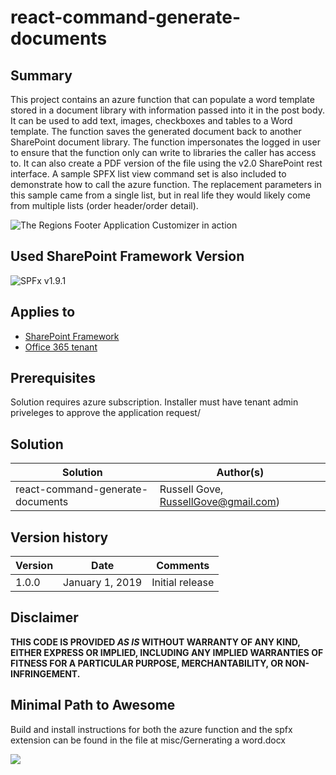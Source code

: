 # react-command-generate-documents

## Summary
This project contains an azure function that can populate a word template stored in a document library with information passed into it in the post body. It can be used to add text, images, checkboxes and tables to a Word template. The function saves the generated document back to another SharePoint document library. The function impersonates the logged in user to ensure that the function only can write to libraries the caller has access to. It can also create a PDF version of the file using the  v2.0 SharePoint rest interface. 
A sample SPFX list view command set is also included to demonstrate how to call the azure function. The replacement parameters in this sample came from a single list, but in real life they would likely come from multiple lists (order header/order detail). 

![The Regions Footer Application Customizer in action](./misc/GenerateDocs.png)

## Used SharePoint Framework Version

![SPFx v1.9.1](https://img.shields.io/badge/SPFx-1.9.1-green.svg)

## Applies to

* [SharePoint Framework](https://dev.office.com/sharepoint)
* [Office 365 tenant](https://dev.office.com/sharepoint/docs/spfx/set-up-your-development-environment)

## Prerequisites
 
Solution requires azure subscription. Installer must have tenant admin priveleges to approve the application request/

## Solution

Solution|Author(s)
--------|---------
react-command-generate-documents|Russell Gove, RussellGove@gmail.com)

## Version history

Version|Date|Comments
-------|----|--------
1.0.0|January 1, 2019|Initial release

## Disclaimer

**THIS CODE IS PROVIDED *AS IS* WITHOUT WARRANTY OF ANY KIND, EITHER EXPRESS OR IMPLIED, INCLUDING ANY IMPLIED WARRANTIES OF FITNESS FOR A PARTICULAR PURPOSE, MERCHANTABILITY, OR NON-INFRINGEMENT.**

## Minimal Path to Awesome

Build and install instructions for both the azure function and the spfx extension  can be found in the file at misc/Gernerating a word.docx

<img src="https://pnptelemetry.azurewebsites.net/sp-dev-fx-extensions/samples/react-command-generate-document" />
